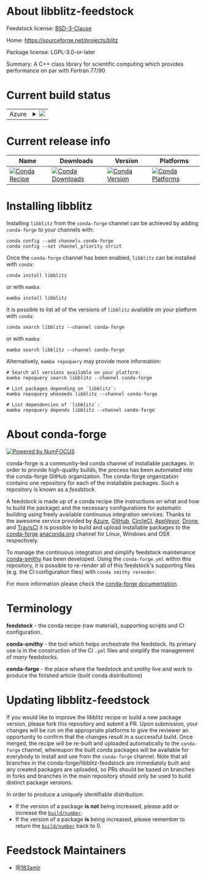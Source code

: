 About libblitz-feedstock
========================

Feedstock license: [BSD-3-Clause](https://github.com/conda-forge/libblitz-feedstock/blob/main/LICENSE.txt)

Home: https://sourceforge.net/projects/blitz

Package license: LGPL-3.0-or-later

Summary: A C++ class library for scientific computing which provides performance on par with Fortran 77/90

Current build status
====================


<table>
    
  <tr>
    <td>Azure</td>
    <td>
      <details>
        <summary>
          <a href="https://dev.azure.com/conda-forge/feedstock-builds/_build/latest?definitionId=6048&branchName=main">
            <img src="https://dev.azure.com/conda-forge/feedstock-builds/_apis/build/status/libblitz-feedstock?branchName=main">
          </a>
        </summary>
        <table>
          <thead><tr><th>Variant</th><th>Status</th></tr></thead>
          <tbody><tr>
              <td>linux_64</td>
              <td>
                <a href="https://dev.azure.com/conda-forge/feedstock-builds/_build/latest?definitionId=6048&branchName=main">
                  <img src="https://dev.azure.com/conda-forge/feedstock-builds/_apis/build/status/libblitz-feedstock?branchName=main&jobName=linux&configuration=linux%20linux_64_" alt="variant">
                </a>
              </td>
            </tr><tr>
              <td>osx_64</td>
              <td>
                <a href="https://dev.azure.com/conda-forge/feedstock-builds/_build/latest?definitionId=6048&branchName=main">
                  <img src="https://dev.azure.com/conda-forge/feedstock-builds/_apis/build/status/libblitz-feedstock?branchName=main&jobName=osx&configuration=osx%20osx_64_" alt="variant">
                </a>
              </td>
            </tr><tr>
              <td>osx_arm64</td>
              <td>
                <a href="https://dev.azure.com/conda-forge/feedstock-builds/_build/latest?definitionId=6048&branchName=main">
                  <img src="https://dev.azure.com/conda-forge/feedstock-builds/_apis/build/status/libblitz-feedstock?branchName=main&jobName=osx&configuration=osx%20osx_arm64_" alt="variant">
                </a>
              </td>
            </tr>
          </tbody>
        </table>
      </details>
    </td>
  </tr>
</table>

Current release info
====================

| Name | Downloads | Version | Platforms |
| --- | --- | --- | --- |
| [![Conda Recipe](https://img.shields.io/badge/recipe-libblitz-green.svg)](https://anaconda.org/conda-forge/libblitz) | [![Conda Downloads](https://img.shields.io/conda/dn/conda-forge/libblitz.svg)](https://anaconda.org/conda-forge/libblitz) | [![Conda Version](https://img.shields.io/conda/vn/conda-forge/libblitz.svg)](https://anaconda.org/conda-forge/libblitz) | [![Conda Platforms](https://img.shields.io/conda/pn/conda-forge/libblitz.svg)](https://anaconda.org/conda-forge/libblitz) |

Installing libblitz
===================

Installing `libblitz` from the `conda-forge` channel can be achieved by adding `conda-forge` to your channels with:

```
conda config --add channels conda-forge
conda config --set channel_priority strict
```

Once the `conda-forge` channel has been enabled, `libblitz` can be installed with `conda`:

```
conda install libblitz
```

or with `mamba`:

```
mamba install libblitz
```

It is possible to list all of the versions of `libblitz` available on your platform with `conda`:

```
conda search libblitz --channel conda-forge
```

or with `mamba`:

```
mamba search libblitz --channel conda-forge
```

Alternatively, `mamba repoquery` may provide more information:

```
# Search all versions available on your platform:
mamba repoquery search libblitz --channel conda-forge

# List packages depending on `libblitz`:
mamba repoquery whoneeds libblitz --channel conda-forge

# List dependencies of `libblitz`:
mamba repoquery depends libblitz --channel conda-forge
```


About conda-forge
=================

[![Powered by
NumFOCUS](https://img.shields.io/badge/powered%20by-NumFOCUS-orange.svg?style=flat&colorA=E1523D&colorB=007D8A)](https://numfocus.org)

conda-forge is a community-led conda channel of installable packages.
In order to provide high-quality builds, the process has been automated into the
conda-forge GitHub organization. The conda-forge organization contains one repository
for each of the installable packages. Such a repository is known as a *feedstock*.

A feedstock is made up of a conda recipe (the instructions on what and how to build
the package) and the necessary configurations for automatic building using freely
available continuous integration services. Thanks to the awesome service provided by
[Azure](https://azure.microsoft.com/en-us/services/devops/), [GitHub](https://github.com/),
[CircleCI](https://circleci.com/), [AppVeyor](https://www.appveyor.com/),
[Drone](https://cloud.drone.io/welcome), and [TravisCI](https://travis-ci.com/)
it is possible to build and upload installable packages to the
[conda-forge](https://anaconda.org/conda-forge) [anaconda.org](https://anaconda.org/)
channel for Linux, Windows and OSX respectively.

To manage the continuous integration and simplify feedstock maintenance
[conda-smithy](https://github.com/conda-forge/conda-smithy) has been developed.
Using the ``conda-forge.yml`` within this repository, it is possible to re-render all of
this feedstock's supporting files (e.g. the CI configuration files) with ``conda smithy rerender``.

For more information please check the [conda-forge documentation](https://conda-forge.org/docs/).

Terminology
===========

**feedstock** - the conda recipe (raw material), supporting scripts and CI configuration.

**conda-smithy** - the tool which helps orchestrate the feedstock.
                   Its primary use is in the construction of the CI ``.yml`` files
                   and simplify the management of *many* feedstocks.

**conda-forge** - the place where the feedstock and smithy live and work to
                  produce the finished article (built conda distributions)


Updating libblitz-feedstock
===========================

If you would like to improve the libblitz recipe or build a new
package version, please fork this repository and submit a PR. Upon submission,
your changes will be run on the appropriate platforms to give the reviewer an
opportunity to confirm that the changes result in a successful build. Once
merged, the recipe will be re-built and uploaded automatically to the
`conda-forge` channel, whereupon the built conda packages will be available for
everybody to install and use from the `conda-forge` channel.
Note that all branches in the conda-forge/libblitz-feedstock are
immediately built and any created packages are uploaded, so PRs should be based
on branches in forks and branches in the main repository should only be used to
build distinct package versions.

In order to produce a uniquely identifiable distribution:
 * If the version of a package **is not** being increased, please add or increase
   the [``build/number``](https://docs.conda.io/projects/conda-build/en/latest/resources/define-metadata.html#build-number-and-string).
 * If the version of a package **is** being increased, please remember to return
   the [``build/number``](https://docs.conda.io/projects/conda-build/en/latest/resources/define-metadata.html#build-number-and-string)
   back to 0.

Feedstock Maintainers
=====================

* [@183amir](https://github.com/183amir/)

